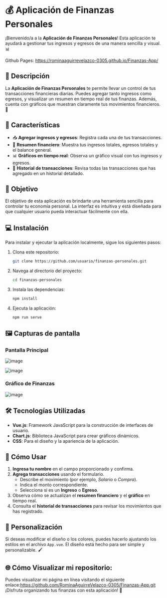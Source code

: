 # 💰 Aplicación de Finanzas Personales

¡Bienvenido/a a la **Aplicación de Finanzas Personales**! Esta aplicación te ayudará a gestionar tus ingresos y egresos de una manera sencilla y visual. 📊

Github Pages: https://rominaaguirrevelazco-0305.github.io/Finanzas-App/
## 📝 Descripción

La **Aplicación de Finanzas Personales** te permite llevar un control de tus transacciones financieras diarias. Puedes agregar tanto ingresos como egresos, y visualizar un resumen en tiempo real de tus finanzas. Además, cuenta con gráficos que muestran claramente tus movimientos financieros. 🚀

## 🚀 Características

- 📥 **Agregar ingresos y egresos**: Registra cada una de tus transacciones.
- 💼 **Resumen financiero**: Muestra tus ingresos totales, egresos totales y el balance general.
- 📊 **Gráficos en tiempo real**: Observa un gráfico visual con tus ingresos y egresos.
- 📝 **Historial de transacciones**: Revisa todas las transacciones que has agregado en un historial detallado.

## 🎯 Objetivo

El objetivo de esta aplicación es brindarte una herramienta sencilla para controlar tu economía personal. La interfaz es intuitiva y está diseñada para que cualquier usuario pueda interactuar fácilmente con ella.

## 💻 Instalación

Para instalar y ejecutar la aplicación localmente, sigue los siguientes pasos:

1. Clona este repositorio:
    ```bash
    git clone https://github.com/usuario/finanzas-personales.git
    ```

2. Navega al directorio del proyecto:
    ```bash
    cd finanzas-personales
    ```

3. Instala las dependencias:
    ```bash
    npm install
    ```

4. Ejecuta la aplicación:
    ```bash
    npm run serve
    ```

## 🖼 Capturas de pantalla

### Pantalla Principal

![image](https://github.com/user-attachments/assets/e0bfe4b0-0647-4927-9901-2a0ff0755ece)


![image](https://github.com/user-attachments/assets/3f6a82b7-af61-4180-8f85-607735f56ab7)


### Gráfico de Finanzas

![image](https://github.com/user-attachments/assets/e33247e3-b473-47cb-bf8f-564a329bef2e)



## 🛠 Tecnologías Utilizadas

- **Vue.js**: Framework JavaScript para la construcción de interfaces de usuario.
- **Chart.js**: Biblioteca JavaScript para crear gráficos dinámicos.
- **CSS**: Para el diseño y la apariencia de la aplicación.

## 🤔 Cómo Usar

1. **Ingresa tu nombre** en el campo proporcionado y confirma.
2. **Agrega transacciones** usando el formulario. 
   - Describe el movimiento (por ejemplo, *Salario* o *Compra*).
   - Indica el monto correspondiente.
   - Selecciona si es un **Ingreso** o **Egreso**.
3. Observa cómo se actualizan el **resumen financiero** y el **gráfico** en tiempo real.
4. Consulta el **historial de transacciones** para revisar los movimientos que has registrado.

## 🎨 Personalización

Si deseas modificar el diseño o los colores, puedes hacerlo ajustando los estilos en el archivo `App.vue`. El diseño está hecho para ser simple y personalizable. 🖌️


## 🌐 Cómo Visualizar mi repositorio:
Puedes visualizar mi página en línea visitando el siguiente enlace:https://github.com/RominaAguirreVelazco-0305/Finanzas-App.git
¡Disfruta organizando tus finanzas con esta aplicación! 🎉
